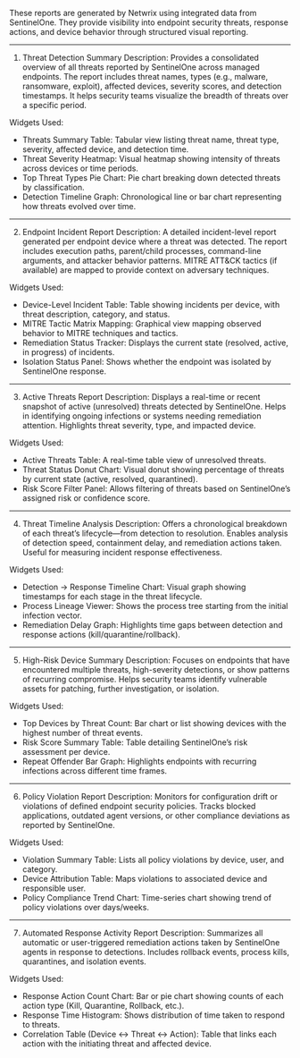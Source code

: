 
These reports are generated by Netwrix using integrated data from SentinelOne. They provide visibility into endpoint security threats, response actions, and device behavior through structured visual reporting.

------------------------------------------------------------

1. Threat Detection Summary
Description:
  Provides a consolidated overview of all threats reported by SentinelOne across managed endpoints. 
  The report includes threat names, types (e.g., malware, ransomware, exploit), affected devices, severity scores, and detection timestamps. 
  It helps security teams visualize the breadth of threats over a specific period.

Widgets Used:
  - Threats Summary Table: Tabular view listing threat name, threat type, severity, affected device, and detection time.
  - Threat Severity Heatmap: Visual heatmap showing intensity of threats across devices or time periods.
  - Top Threat Types Pie Chart: Pie chart breaking down detected threats by classification.
  - Detection Timeline Graph: Chronological line or bar chart representing how threats evolved over time.

------------------------------------------------------------

2. Endpoint Incident Report
Description:
  A detailed incident-level report generated per endpoint device where a threat was detected. 
  The report includes execution paths, parent/child processes, command-line arguments, and attacker behavior patterns.
  MITRE ATT&CK tactics (if available) are mapped to provide context on adversary techniques.

Widgets Used:
  - Device-Level Incident Table: Table showing incidents per device, with threat description, category, and status.
  - MITRE Tactic Matrix Mapping: Graphical view mapping observed behavior to MITRE techniques and tactics.
  - Remediation Status Tracker: Displays the current state (resolved, active, in progress) of incidents.
  - Isolation Status Panel: Shows whether the endpoint was isolated by SentinelOne response.

------------------------------------------------------------

3. Active Threats Report
Description:
  Displays a real-time or recent snapshot of active (unresolved) threats detected by SentinelOne.
  Helps in identifying ongoing infections or systems needing remediation attention.
  Highlights threat severity, type, and impacted device.

Widgets Used:
  - Active Threats Table: A real-time table view of unresolved threats.
  - Threat Status Donut Chart: Visual donut showing percentage of threats by current state (active, resolved, quarantined).
  - Risk Score Filter Panel: Allows filtering of threats based on SentinelOne’s assigned risk or confidence score.

------------------------------------------------------------

4. Threat Timeline Analysis
Description:
  Offers a chronological breakdown of each threat’s lifecycle—from detection to resolution.
  Enables analysis of detection speed, containment delay, and remediation actions taken.
  Useful for measuring incident response effectiveness.

Widgets Used:
  - Detection → Response Timeline Chart: Visual graph showing timestamps for each stage in the threat lifecycle.
  - Process Lineage Viewer: Shows the process tree starting from the initial infection vector.
  - Remediation Delay Graph: Highlights time gaps between detection and response actions (kill/quarantine/rollback).

------------------------------------------------------------

5. High-Risk Device Summary
Description:
  Focuses on endpoints that have encountered multiple threats, high-severity detections, or show patterns of recurring compromise.
  Helps security teams identify vulnerable assets for patching, further investigation, or isolation.

Widgets Used:
  - Top Devices by Threat Count: Bar chart or list showing devices with the highest number of threat events.
  - Risk Score Summary Table: Table detailing SentinelOne’s risk assessment per device.
  - Repeat Offender Bar Graph: Highlights endpoints with recurring infections across different time frames.

------------------------------------------------------------

6. Policy Violation Report
Description:
  Monitors for configuration drift or violations of defined endpoint security policies.
  Tracks blocked applications, outdated agent versions, or other compliance deviations as reported by SentinelOne.

Widgets Used:
  - Violation Summary Table: Lists all policy violations by device, user, and category.
  - Device Attribution Table: Maps violations to associated device and responsible user.
  - Policy Compliance Trend Chart: Time-series chart showing trend of policy violations over days/weeks.

------------------------------------------------------------

7. Automated Response Activity Report
Description:
  Summarizes all automatic or user-triggered remediation actions taken by SentinelOne agents in response to detections.
  Includes rollback events, process kills, quarantines, and isolation events.

Widgets Used:
  - Response Action Count Chart: Bar or pie chart showing counts of each action type (Kill, Quarantine, Rollback, etc.).
  - Response Time Histogram: Shows distribution of time taken to respond to threats.
  - Correlation Table (Device ↔ Threat ↔ Action): Table that links each action with the initiating threat and affected device.